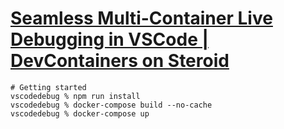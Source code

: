 # [Seamless Multi-Container Live Debugging in VSCode | DevContainers on Steroid](https://medium.com/microsoftazure/seamless-multi-container-multi-root-workspaces-debugging-in-vscode-devcontainers-on-steroid-54d7cff4ff77)

```
# Getting started
vscodedebug % npm run install
vscodedebug % docker-compose build --no-cache
vscodedebug % docker-compose up
```